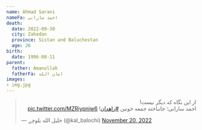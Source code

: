 ```yaml
---
name: Ahmad Sarani
nameFa: احمد سارانی
death:
  date: 2022-09-30
  city: Zahedan
  province: Sistan and Baluchestan
  age: 26
birth:
  date: 1996-08-11
parent:
  father: Amanollah
  fatherFa: امان الله
images:
- img.jpg
---
```


<blockquote class="twitter-tweet"><p lang="fa" dir="rtl">از این نگاه که دیگر نیست!<br>احمد سارانی؛ جانباخته جمعه خونین <a href="https://twitter.com/hashtag/%D8%B2%D8%A7%D9%87%D8%AF%D8%A7%D9%86?src=hash&amp;ref_src=twsrc%5Etfw">#زاهدان</a>! <a href="https://t.co/MZRiypnjw6">pic.twitter.com/MZRiypnjw6</a></p>&mdash; خلیل الله بلوچے (@kal_balochi) <a href="https://twitter.com/kal_balochi/status/1594413065155526665?ref_src=twsrc%5Etfw">November 20, 2022</a></blockquote> <script async src="https://platform.twitter.com/widgets.js" charset="utf-8"></script>